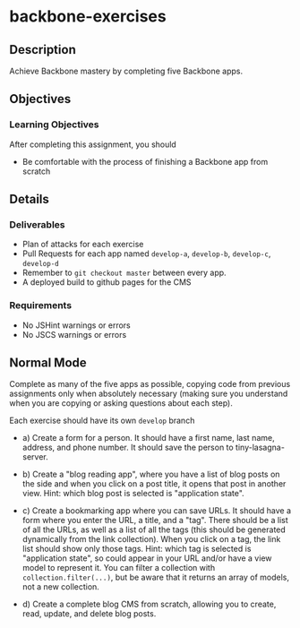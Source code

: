 # backbone-exercises

## Description

Achieve Backbone mastery by completing five Backbone apps.

## Objectives

### Learning Objectives

After completing this assignment, you should

* Be comfortable with the process of finishing a Backbone app from scratch

## Details

### Deliverables

* Plan of attacks for each exercise
* Pull Requests for each app named `develop-a`, `develop-b`, `develop-c`, `develop-d`
* Remember to `git checkout master` between every app.
* A deployed build to github pages for the CMS

### Requirements

* No JSHint warnings or errors
* No JSCS warnings or errors

## Normal Mode
Complete as many of the five apps as possible, copying code from previous
assignments only when absolutely necessary (making sure you understand when you are copying or asking questions about each step).

Each exercise should have its own `develop` branch

* a) Create a form for a person. It should have a first name, last name,
address, and phone number.  It should save the person to tiny-lasagna-server.

* b) Create a "blog reading app", where you have a list of blog posts on the
side and when you click on a post title, it opens that post in another view.
Hint: which blog post is selected is "application state".

* c) Create a bookmarking app where you can save URLs. It should have a form
where you enter the URL, a title, and a "tag". There should be a list of all
the URLs, as well as a list of all the tags (this should be generated
dynamically from the link collection). When you click on a tag, the link list
should show only those tags. Hint: which tag is selected is "application
state", so could appear in your URL and/or have a view model to represent it.
You can filter a collection with `collection.filter(...)`, but be aware that
it returns an array of models, not a new collection.

* d) Create a complete blog CMS from scratch, allowing you to create, read,
update, and delete blog posts.
